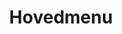 ---
title: Hovedmenu
pageLinks:
    - {text: Fisk, href: /fisk/, target: _self, contentId: ""}
languageLinks:
    - {code: en, text: English}
    - {text: Dansk, code: da}
url: /hovedmenu/

---